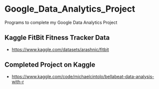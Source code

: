 # Google_Data_Analytics_Project
Programs to complete my Google Data Analytics Project

## Kaggle FitBit Fitness Tracker Data
- https://www.kaggle.com/datasets/arashnic/fitbit

## Completed Project on Kaggle
- https://www.kaggle.com/code/michaelcintolo/bellabeat-data-analysis-with-r

<!---
mike-cintolo/mike-cintolo is a ✨ special ✨ repository because its `README.md` (this file) appears on your GitHub profile.
You can click the Preview link to take a look at your changes.
--->
